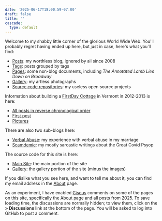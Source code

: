 ```yaml
---
date: '2025-06-17T18:00:59-07:00'
draft: false
title: ''
cascade:
  type: default
---
```


Welcome to my shabby little corner of the glorious World Wide Web.
You'll probably regret having ended up here, but just in case,
here's what you'll find:

* [Posts](/posts/): my worthless blog, ignored by all since 2008
* [Tags](/tags): posts grouped by tags
* [Pages](/pages/): some non-blog documents, including *The Annotated Lamb Lies Down on Broadway*
* [Gallery](/gallery/): my artless photographs
* [Source code repositories](/fossil/): my useless open source projects

Information about building a [FirstDay Cottage](http://www.firstdaycottage.com/)
in Vermont in 2012-2013 is here:

* [All posts in reverse chronological order](/tags/firstday-cottage/)
* [First post](/posts/2012-05-11-firstday-cottage-under-way/)
* [Pictures](/gallery/firstday-cottage/)

There are also two sub-blogs here:

* [Verbal Abuse](/abuse/): my experience with verbal abuse in my marriage
* [Scamdemic](/scamdemic): my mostly sarcastic writings about the Great Covid Psyop

The source code for this site is here:

* [Main Site](https://github.com/bloovis/bloovis.com): the main portion of the site
* [Gallery](https://github.com/bloovis/gallery): the gallery portion of the site (minus the images)

If you dislike what you see here, and want to tell me about it,
you can find my email address in the [About](/about/) page.

As an experiment, I have enabled [Giscus](https://giscus.app) comments
on some of the pages on this site, specifically the [About](/about/) page and all
posts from 2025.  To save loading time, the discussions are normally hidden; to view them,
click on the **> Discussions** link at the bottom of the page.  You will
be asked to log into GitHub to post a comment.
